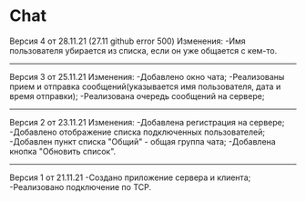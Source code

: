 # Chat
Версия 4 от 28.11.21 (27.11 github error 500)
Изменения:
-Имя пользователя убирается из списка, если он уже общается с кем-то.
____
Версия 3 от 25.11.21
Изменения:
-Добавлено окно чата;
-Реализованы прием и отправка сообщений(указывается имя пользователя, дата и время отправки);
-Реализована очередь сообщений на сервере;
____
Версия 2 от 23.11.21
Изменения: 
-Добавлена регистрация на сервере;
-Добавлено отображение списка подключенных пользователей;
-Добавлен пункт списка "Общий" - общая группа чата;
-Добавлена кнопка "Обновить список".
____
Версия 1 от 21.11.21
-Создано приложение сервера и клиента;
-Реализовано подключение по TCP.
